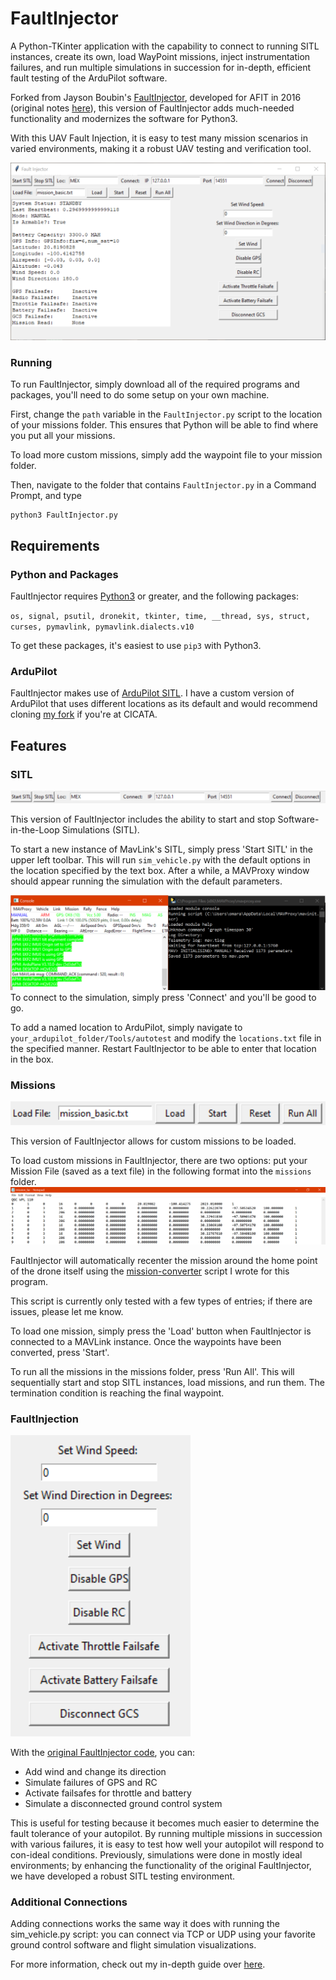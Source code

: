 # FaultInjector
A Python-TKinter application with the capability to connect to running SITL
instances, create its own, load WayPoint missions, inject instrumentation failures,
and run multiple simulations in succession for in-depth, efficient fault testing
of the ArduPilot software.

Forked from Jayson Boubin's [FaultInjector](https://github.com/boubinjg/FaultInjector),
developed for AFIT in 2016 (original notes [here](http://jaysonboubin.com/faultinjection.html)),
this version of FaultInjector adds much-needed functionality and modernizes the
software for Python3.

With this UAV Fault Injection, it is easy to test many mission scenarios in varied
environments, making it a robust UAV testing and verification tool.

![](https://raw.githubusercontent.com/deliastephens/FaultInjector/master/res/FaultInjector.PNG)

### Running
To run FaultInjector, simply download all of the required programs and packages,
you'll need to do some setup on your own machine.

First, change the `path` variable in the `FaultInjector.py` script to the location
of your missions folder. This ensures that Python will be able to find where you
put all your missions.  

To load more custom missions, simply add the waypoint file to your mission folder.

Then, navigate to the folder that contains `FaultInjector.py` in a Command Prompt, and
type
```
python3 FaultInjector.py
```



## Requirements
### Python and Packages
FaultInjector requires [Python3](https://www.python.org/download/releases/3.0/)
or greater, and the following packages:

`os, signal, psutil, dronekit, tkinter, time, __thread,
sys, struct, curses, pymavlink, pymavlink.dialects.v10`

To get these packages, it's easiest to use `pip3` with Python3.

### ArduPilot
FaultInjector makes use of [ArduPilot SITL](http://ardupilot.org/dev/docs/sitl-simulator-software-in-the-loop.html). I have a custom version of ArduPilot that uses different
locations as its default and would recommend cloning [my fork](https://github.com/deliastephens/ardupilot) if you're at CICATA.

## Features
### SITL
![](https://raw.githubusercontent.com/deliastephens/FaultInjector/master/res/connect_toolbar.PNG)

This version of FaultInjector includes the ability to start and stop
Software-in-the-Loop Simulations (SITL).

To start a new instance of MavLink's SITL, simply press 'Start SITL' in the
upper left toolbar. This will run `sim_vehicle.py` with the default options in
the location specified by the text box. After a while, a MAVProxy window should
appear running the simulation with the default parameters.

![](https://raw.githubusercontent.com/deliastephens/FaultInjector/master/res/MAVProxy.PNG)
To connect to the simulation, simply press 'Connect' and you'll be good to go.

To add a named location to ArduPilot, simply navigate to
`your_ardupilot_folder/Tools/autotest` and modify the `locations.txt` file
in the specified manner. Restart FaultInjector to be able to enter that location
in the box.

### Missions
![](https://raw.githubusercontent.com/deliastephens/FaultInjector/master/res/mission_toolbar.PNG)

This version of FaultInjector allows for custom missions to be loaded.

To load custom missions in FaultInjector, there are two options:
put your Mission File (saved as a text file) in the following format
into the `missions` folder.
![](https://raw.githubusercontent.com/deliastephens/mission-converter/master/wp_format.PNG)

FaultInjector will automatically recenter the mission around the home point of
the drone itself using the [mission-converter](https://github.com/deliastephens/mission-converter) script I wrote for this program.

This script is currently only tested with a few types of entries; if there are issues,
please let me know.

To load one mission, simply press the 'Load' button when FaultInjector is connected
to a MAVLink instance. Once the waypoints have been converted, press 'Start'.

To run all the missions in the missions folder, press 'Run All'. This will sequentially
start and stop SITL instances, load missions, and run them. The termination condition
is reaching the final waypoint.

### FaultInjection
![](https://raw.githubusercontent.com/deliastephens/FaultInjector/master/res/faults.PNG)

With the [original FaultInjector code](https://github.com/boubinjg/FaultInjector),
you can:

* Add wind and change its direction
* Simulate failures of GPS and RC
* Activate failsafes for throttle and battery
* Simulate a disconnected ground control system

This is useful for testing because it becomes much easier to determine the fault
tolerance of your autopilot. By running multiple missions in succession with
various failures, it is easy to test how well your autopilot will respond to
con-ideal conditions. Previously, simulations were done in mostly ideal environments;
by enhancing the functionality of the original FaultInjector, we have developed
a robust SITL testing environment.

### Additional Connections
Adding connections works the same way it does with running the sim_vehicle.py script:
you can connect via TCP or UDP using your favorite ground control software and
flight simulation visualizations.

For more information, check out my in-depth guide over [here](https://gist.github.com/deliastephens/6eb3fb3111f5d854bb240c7649847c1f).
